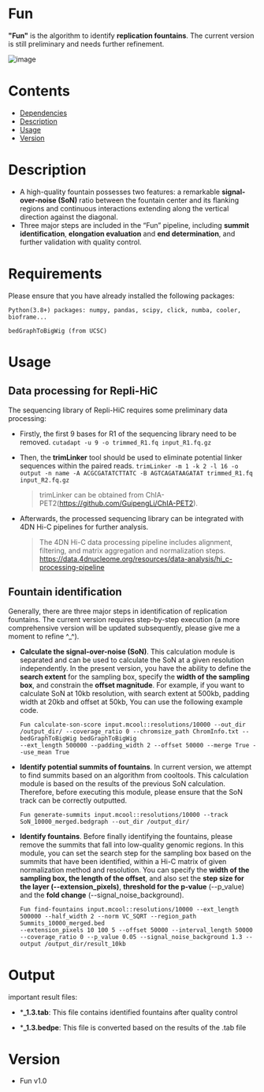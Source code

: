 
# Fun
**"Fun"** is the algorithm to identify **replication fountains**. The current version is still preliminary and needs further refinement.  


  
![image](https://github.com/zzdzr/Fun/blob/master/image/Fun.png)

# Contents
- [Dependencies](#dependencies)
- [Description](#description)
- [Usage](#usage)
- [Version](#version)

# Description
- A high-quality fountain possesses two features: a remarkable **signal-over-noise (SoN)** ratio between the fountain center and its flanking regions and continuous interactions extending along the vertical direction against the diagonal.
- Three major steps are included in the “Fun” pipeline, including **summit identification**, **elongation evaluation** and **end determination**, and further validation with quality control.

# Requirements
  Please ensure that you have already installed the following packages:
  ```
  Python(3.8+) packages: numpy, pandas, scipy, click, numba, cooler, bioframe...
    
  bedGraphToBigWig (from UCSC)
  ```

# Usage
## Data processing for Repli-HiC
The sequencing library of Repli-HiC requires some preliminary data processing:
- Firstly, the first 9 bases for R1 of the sequencing library need to be removed.
  `cutadapt -u 9 -o trimmed_R1.fq input_R1.fq.gz`

- Then, the **trimLinker** tool should be used to eliminate potential linker sequences within the paired reads.
  `trimLinker -m 1 -k 2 -l 16 -o output -n name -A ACGCGATATCTTATC -B AGTCAGATAAGATAT trimmed_R1.fq input_R2.fq.gz`
  > trimLinker can be obtained from ChIA-PET2(https://github.com/GuipengLi/ChIA-PET2).

- Afterwards, the processed sequencing library can be integrated with 4DN Hi-C pipelines for further analysis.
  > The 4DN Hi-C data processing pipeline includes alignment, filtering, and matrix aggregation and normalization steps. https://data.4dnucleome.org/resources/data-analysis/hi_c-processing-pipeline

## Fountain identification
Generally, there are three major steps in identification of replication fountains. The current version requires step-by-step execution (a more comprehensive version will be updated subsequently, please give me a moment to refine ^_^).
- **Calculate the signal-over-noise (SoN)**.
This calculation module is separated and can be used to calculate the SoN at a given resolution independently. In the present version, you have the ability to define the **search extent** for the sampling box, specify the **width of the sampling box**, and constrain the **offset magnitude**. For example, if you want to calculate SoN at 10kb resolution, with search extent at 500kb, padding width at 20kb and offset at 50kb, You can use the following example code.
   ```
   Fun calculate-son-score input.mcool::resolutions/10000 --out_dir /output_dir/ --coverage_ratio 0 --chromsize_path ChromInfo.txt --bedGraphToBigWig bedGraphToBigWig  
   --ext_length 500000 --padding_width 2 --offset 50000 --merge True --use_mean True
   ```

- **Identify potential summits of fountains**.
In current version, we attempt to find summits based on an algorithm from cooltools. This calculation module is based on the results of the previous SoN calculation. Therefore, before executing this module, please ensure that the SoN track can be correctly outputted.
   ```
  Fun generate-summits input.mcool::resolutions/10000 --track SoN_10000_merged.bedgraph --out_dir /output_dir/
   ```

- **Identify fountains**.
Before finally identifying the fountains, please remove the summits that fall into low-quality genomic regions. In this module, you can set the search step for the sampling box based on the summits that have been identified, within a Hi-C matrix of given normalization method and resolution. You can specify the **width of the sampling box, the length of the offset**, and also set the **step size for the layer (--extension_pixels)**, **threshold for the p-value** (--p_value) and the **fold change** (--signal_noise_background).
   ```
   Fun find-fountains input.mcool::resolutions/10000 --ext_length 500000 --half_width 2 --norm VC_SQRT --region_path Summits_10000_merged.bed
   --extension_pixels 10 100 5 --offset 50000 --interval_length 50000 --coverage_ratio 0 --p_value 0.05 --signal_noise_background 1.3 --output /output_dir/result_10kb
   ```
# Output
important result files:
  - ***_1.3.tab**: This file contains identified fountains after quality control

  - ***_1.3.bedpe**: This file is converted based on the results of the .tab file
   
# Version
  - Fun v1.0
